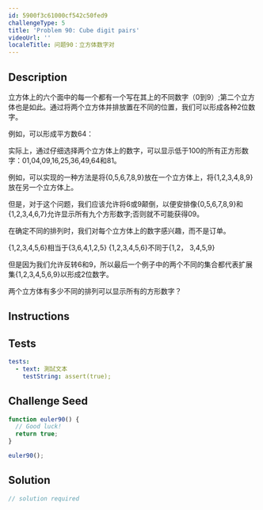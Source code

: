 ```yaml
---
id: 5900f3c61000cf542c50fed9
challengeType: 5
title: 'Problem 90: Cube digit pairs'
videoUrl: ''
localeTitle: 问题90：立方体数字对
---
```


## Description
<section id="description">立方体上的六个面中的每一个都有一个写在其上的不同数字（0到9）;第二个立方体也是如此。通过将两个立方体并排放置在不同的位置，我们可以形成各种2位数字。 <p>例如，可以形成平方数64： </p><p>实际上，通过仔细选择两个立方体上的数字，可以显示低于100的所有正方形数字：01,04,09,16,25,36,49,64和81。 </p><p>例如，可以实现的一种方法是将{0,5,6,7,8,9}放在一个立方体上，将{1,2,3,4,8,9}放在另一个立方体上。 </p><p>但是，对于这个问题，我们应该允许将6或9颠倒，以便安排像{0,5,6,7,8,9}和{1,2,3,4,6,7}允许显示所有九个方形数字;否则就不可能获得09。 </p><p>在确定不同的排列时，我们对每个立方体上的数字感兴趣，而不是订单。 </p><p> {1,2,3,4,5,6}相当于{3,6,4,1,2,5} {1,2,3,4,5,6}不同于{1,2， 3,4,5,9} </p><p>但是因为我们允许反转6和9，所以最后一个例子中的两个不同的集合都代表扩展集{1,2,3,4,5,6,9}以形成2位数字。 </p><p>两个立方体有多少不同的排列可以显示所有的方形数字？ </p></section>

## Instructions
<section id="instructions">
</section>

## Tests
<section id='tests'>

```yml
tests:
  - text: 測試文本
    testString: assert(true);

```

</section>

## Challenge Seed
<section id='challengeSeed'>

<div id='js-seed'>

```js
function euler90() {
  // Good luck!
  return true;
}

euler90();

```

</div>



</section>

## Solution
<section id='solution'>

```js
// solution required
```
</section>
